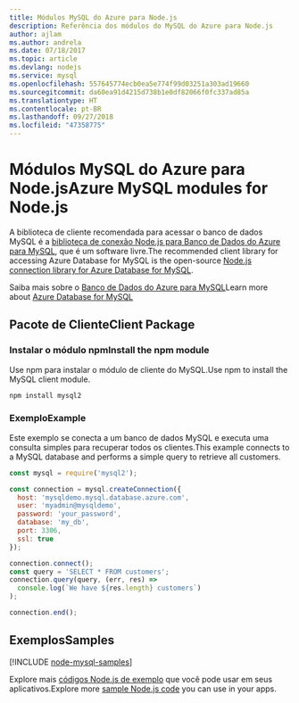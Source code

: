 ```yaml
---
title: Módulos MySQL do Azure para Node.js
description: Referência dos módulos do MySQL do Azure para Node.js
author: ajlam
ms.author: andrela
ms.date: 07/18/2017
ms.topic: article
ms.devlang: nodejs
ms.service: mysql
ms.openlocfilehash: 557645774ecb0ea5e774f99d03251a303ad19660
ms.sourcegitcommit: da60ea91d4215d738b1e0df82066f0fc337ad85a
ms.translationtype: HT
ms.contentlocale: pt-BR
ms.lasthandoff: 09/27/2018
ms.locfileid: "47358775"
---
```

# <a name="azure-mysql-modules-for-nodejs"></a><span data-ttu-id="3ce99-103">Módulos MySQL do Azure para Node.js</span><span class="sxs-lookup"><span data-stu-id="3ce99-103">Azure MySQL modules for Node.js</span></span>

<span data-ttu-id="3ce99-104">A biblioteca de cliente recomendada para acessar o banco de dados MySQL é a [biblioteca de conexão Node.js para Banco de Dados do Azure para MySQL](https://github.com/sidorares/node-mysql2), que é um software livre.</span><span class="sxs-lookup"><span data-stu-id="3ce99-104">The recommended client library for accessing Azure Database for MySQL is the open-source [Node.js connection library for Azure Database for MySQL](https://github.com/sidorares/node-mysql2).</span></span> 

<span data-ttu-id="3ce99-105">Saiba mais sobre o [Banco de Dados do Azure para MySQL](https://docs.microsoft.com/azure/MySQL/)</span><span class="sxs-lookup"><span data-stu-id="3ce99-105">Learn more about [Azure Database for MySQL](https://docs.microsoft.com/azure/MySQL/)</span></span>

## <a name="client-package"></a><span data-ttu-id="3ce99-106">Pacote de Cliente</span><span class="sxs-lookup"><span data-stu-id="3ce99-106">Client Package</span></span>

### <a name="install-the-npm-module"></a><span data-ttu-id="3ce99-107">Instalar o módulo npm</span><span class="sxs-lookup"><span data-stu-id="3ce99-107">Install the npm module</span></span>

<span data-ttu-id="3ce99-108">Use npm para instalar o módulo de cliente do MySQL.</span><span class="sxs-lookup"><span data-stu-id="3ce99-108">Use npm to install the MySQL client module.</span></span>

```bash
npm install mysql2
```   

### <a name="example"></a><span data-ttu-id="3ce99-109">Exemplo</span><span class="sxs-lookup"><span data-stu-id="3ce99-109">Example</span></span>

<span data-ttu-id="3ce99-110">Este exemplo se conecta a um banco de dados MySQL e executa uma consulta simples para recuperar todos os clientes.</span><span class="sxs-lookup"><span data-stu-id="3ce99-110">This example connects to a MySQL database and performs a simple query to retrieve all customers.</span></span>

```javascript
const mysql = require('mysql2');

const connection = mysql.createConnection({
  host: 'mysqldemo.mysql.database.azure.com',
  user: 'myadmin@mysqldemo',
  password: 'your_password',
  database: 'my_db',
  port: 3306,
  ssl: true
});

connection.connect();
const query = 'SELECT * FROM customers';
connection.query(query, (err, res) =>
  console.log(`We have ${res.length} customers`)
);

connection.end();
```

## <a name="samples"></a><span data-ttu-id="3ce99-111">Exemplos</span><span class="sxs-lookup"><span data-stu-id="3ce99-111">Samples</span></span>

[!INCLUDE [node-mysql-samples](../docs-ref-conceptual/includes/mysql-samples.md)]

<span data-ttu-id="3ce99-112">Explore mais [códigos Node.js de exemplo](https://azure.microsoft.com/resources/samples/?platform=nodejs) que você pode usar em seus aplicativos.</span><span class="sxs-lookup"><span data-stu-id="3ce99-112">Explore more [sample Node.js code](https://azure.microsoft.com/resources/samples/?platform=nodejs) you can use in your apps.</span></span>
